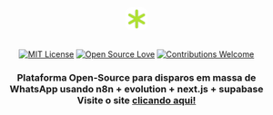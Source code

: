 <div align="center">
  <img alt="WhatsJob" src="public/icons/favicon.png" width="40" height="40" style="border-radius: 10px">
</div>

</br>

<div align="center">

[![MIT License](https://img.shields.io/badge/License-MIT-green.svg)](https://choosealicense.com/licenses/mit/)
[![Open Source Love](https://img.shields.io/badge/Open%20Source-%E2%9D%A4-red.svg)](https://github.com/edu-amr/whatsjob-bot)
[![Contributions Welcome](https://img.shields.io/badge/Contributions-Welcome-brightgreen.svg)](https://github.com/edu-amr/whatsjob-bot/issues)

</div>

<h3 align="center">Plataforma Open-Source para disparos em massa de WhatsApp usando n8n + evolution + next.js + supabase</br> Visite o site <a href="https://zaptra.com.br" target="_blank">clicando aqui!</a></h3>